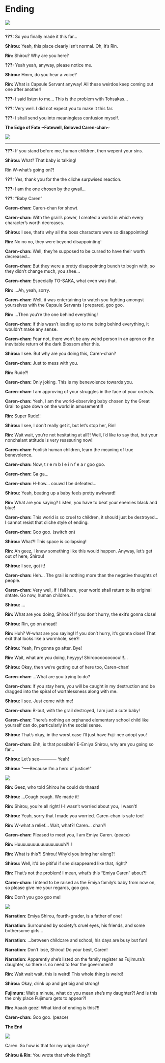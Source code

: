 # Ending



![](https://i.imgur.com/zuvDOt9.jpg)



---



**???:** So you finally made it this far…

**Shirou:** Yeah, this place clearly isn’t normal. Oh, it’s Rin.

**Rin:** Shirou? Why are you here?

**???:** Yeah yeah, anyway, please notice me.

**Shirou:** Hmm, do you hear a voice?

**Rin:** What is Capsule Servant anyway! All these weirdos keep coming out one after another!

**???:** I said listen to me… This is the problem with Tohsakas…

**???:** Very well. I did not expect you to make it this far.

**???:** I shall send you into meaningless confusion myself.



**The Edge of Fate ~Fatewell, Beloved Caren-chan~**



![](https://i.imgur.com/4HvRV4O.jpg)



---



**???:** If you stand before me, human children, then wepent your sins.

**Shirou:** What? That baby is talking!

Rin W-what’s going on?!

**???:** Yes, thank you for the the cliche surpwised reaction.

**???:** I am the one chosen by the gwail…

**???:** “Baby Caren”

**Caren-chan:** Caren-chan for showt.

**Caren-chan:** With the grail’s power, I created a world in which every character’s worth decreases.

**Shirou:** I see, that’s why all the boss characters were so disappointing!

**Rin:** No no no, they were beyond disappointing!

**Caren-chan:** Well, they’re supposed to be cursed to have their worth decreased…

**Caren-chan:** But they were a pretty disappointing bunch to begin with, so they didn’t change much, you shee…

**Caren-chan:** Especially TO-SAKA, what even was that.

**Rin:** …Ah, yeah, sorry.

**Caren-chan:** Well, it was entertaining to watch you fighting amongst yourselves with the Capsule Servants I prepared, goo goo.

**Rin:** …Then you’re the one behind everything!

**Caren-chan:** If this wasn’t leading up to me being behind everything, it wouldn’t make any sense.

**Caren-chan:** Fear not, there won’t be any weird person in an apron or the inevitable return of the dark Blossom after this.

**Shirou:** I see. But why are you doing this, Caren-chan?

**Caren-chan:** Just to mess with you.

**Rin:** Rude?!

**Caren-chan:** Only joking. This is my benevolence towards you.

**Caren-chan:** I am approving of your struggles in the face of your ordeals.

**Caren-chan:** Yesh, I am the world-observing baby chosen by the Great Grail to gaze down on the world in amusement!!!

**Rin:** Super Rude!!

**Shirou:** I see, I don’t really get it, but let’s stop her, Rin!

**Rin:** Wait wait, you’re not hesitating at all?! Well, I’d like to say that, but your nonchalant attitude is very reassuring now!

**Caren-chan:** Foolish human children, learn the meaning of true benevolence.

**Caren-chan:** Now, t r e m b l e i n f e a r goo goo.



**Caren-chan:** Ga ga…

**Caren-chan:** H-how… couwd I be defeated…

**Shirou:** Yeah, beating up a baby feels pretty awkward!

**Rin:** What are you saying? Listen, you have to beat your enemies black and blue!

**Caren-chan:** This world is so cruel to children, it should just be destroyed… I cannot resist that cliche style of ending.

**Caren-chan:** Goo goo. (switch on)

**Shirou:** What?! This space is collapsing!

**Rin:** Ah geez, I knew something like this would happen. Anyway, let’s get out of here, Shirou!

**Shirou:** I see, got it!

**Caren-chan:** Heh… The grail is nothing more than the negative thoughts of people.

**Caren-chan:** Very well, if I fall here, your world shall return to its original shtate. Go now, human children…

**Shirou:** …

**Rin:** What are you doing, Shirou?! If you don’t hurry, the exit’s gonna close!

**Shirou:** Rin, go on ahead!

**Rin:** Huh? W-what are you saying! If you don’t hurry, it’s gonna close! That exit that looks like a wormhole, see?!

**Shirou:** Yeah, I’m gonna go after. Bye!

**Rin:** Wait, what are you doing, heyyyy! Shiroooooooooou!!!…

**Shirou:** Okay, then we’re getting out of here too, Caren-chan!

**Caren-chan:** …What are you trying to do?

**Caren-chan:** If you stay here, you will be caught in my destruction and be dragged into the spiral of worthlessness along with me.

**Shirou:** I see. Just come with me!

**Caren-chan:** B-but, with the grail destroyed, I am just a cute baby!

**Caren-chan:** There’s nothing an orphaned elementary school child like yourself can do, particularly in the social sense.

**Shirou:** That’s okay, in the worst case I’ll just have Fuji-nee adopt you!

**Caren-chan:** Ehh, is that possible? E-Emiya Shirou, why are you going so far…

**Shirou:** Let’s see———— Yeah!

**Shirou:** “—–Because I’m a hero of justice!”



![](https://i.imgur.com/xmLmoaZ.jpg)



**Rin:** Geez, who told Shirou he could do thaaat!

**Shirou:** …Cough cough. We made it!

**Rin:** Shirou, you’re all right! I-I wasn’t worried about you, I wasn’t!

**Shirou:** Yeah, sorry that I made you worried. Caren-chan is safe too!

**Rin:** W-what a relief… Wait, what?! Caren… chan?!

**Caren-chan:** Pleased to meet you, I am Emiya Caren. (peace)

**Rin:** Huuuuuuuuuuuuuuuuuuh?!!!

**Rin:** What is this?! Shirou! Why’d you bring her along?!

**Shirou:** Well, it’d be pitiful if she disappeared like that, right?

**Rin:** That’s not the problem! I mean, what’s this “Emiya Caren” about?!

**Caren-chan:** I intend to be raised as the Emiya family’s baby from now on, so please give me your regards, goo goo.

**Rin:** Don’t you goo goo me!



![](https://i.imgur.com/MMdfO3V.jpg)



**Narration:** Emiya Shirou, fourth-grader, is a father of one!

**Narration:** Surrounded by society’s cruel eyes, his friends, and some bothersome girls…

**Narration:** …between childcare and school, his days are busy but fun!

**Narration:** Don’t lose, Shirou! Do your best, Caren!

**Narration:** Apparently she’s listed on the family register as Fujimura’s daughter, so there is no need to fear the government!

**Rin:** Wait wait wait, this is weird! This whole thing is weird!

**Shirou:** Okay, drink up and get big and strong!

**Fujimura:** Wait a minute, what do you mean she’s my daughter?! And is this the only place Fujimura gets to appear?!

**Rin:** Aaaah geez! What kind of ending is this?!!

**Caren-chan:** Goo goo. (peace)

**The End**



![](https://i.imgur.com/YkRJth0.jpg)



Caren: So how is that for my origin story?

**Shirou & Rin**: You wrote that whole thing?!